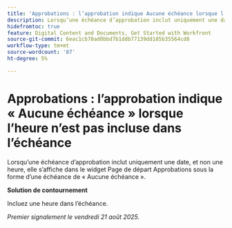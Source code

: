 ```yaml
---
title: 'Approbations : l’approbation indique Aucune échéance lorsque l’heure n’est pas incluse dans l’échéance.'
description: Lorsqu’une échéance d’approbation inclut uniquement une date, et non une heure, elle s’affiche dans le widget Page d’accueil des approbations sous la forme d’une échéance de Aucune échéance.
hidefromtoc: true
feature: Digital Content and Documents, Get Started with Workfront
source-git-commit: 6eac1cb70ad0bbd7b1ddb77139dd185b35564cd8
workflow-type: tm+mt
source-wordcount: '87'
ht-degree: 5%

---
```



# Approbations : l’approbation indique « Aucune échéance » lorsque l’heure n’est pas incluse dans l’échéance

Lorsqu’une échéance d’approbation inclut uniquement une date, et non une heure, elle s’affiche dans le widget Page de départ Approbations sous la forme d’une échéance de « Aucune échéance ».

**Solution de contournement**

Incluez une heure dans l’échéance.

_Premier signalement le vendredi 21 août 2025._
